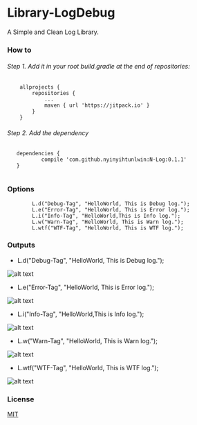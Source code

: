 # Library-LogDebug
A Simple and Clean Log Library.
### How to
###### Step 1. Add it in your root build.gradle at the end of repositories:

```
	allprojects {
		repositories {
			...
			maven { url 'https://jitpack.io' }
		}
	}
 ```
 ###### Step 2. Add the dependency
 ```
 	dependencies {
	        compile 'com.github.nyinyihtunlwin:N-Log:0.1.1'
	}


```

### Options
```
        L.d("Debug-Tag", "HelloWorld, This is Debug log.");
        L.e("Error-Tag", "HelloWorld, This is Error log.");
        L.i("Info-Tag", "HelloWorld,This is Info log.");
        L.w("Warn-Tag", "HelloWorld, This is Warn log.");
        L.wtf("WTF-Tag", "HelloWorld, This is WTF log.");
```
### Outputs


- L.d("Debug-Tag", "HelloWorld, This is Debug log.");

![alt text](https://github.com/nyinyihtunlwin/Library-LogDebug/blob/master/app/src/main/res/drawable/debug.PNG)

-  L.e("Error-Tag", "HelloWorld, This is Error log.");

![alt text](https://github.com/nyinyihtunlwin/Library-LogDebug/blob/master/app/src/main/res/drawable/error.PNG)

- L.i("Info-Tag", "HelloWorld,This is Info log.");

![alt text](https://github.com/nyinyihtunlwin/Library-LogDebug/blob/master/app/src/main/res/drawable/info.PNG)

- L.w("Warn-Tag", "HelloWorld, This is Warn log.");

![alt text](https://github.com/nyinyihtunlwin/Library-LogDebug/blob/master/app/src/main/res/drawable/warn.PNG)

- L.wtf("WTF-Tag", "HelloWorld, This is WTF log.");

![alt text](https://github.com/nyinyihtunlwin/Library-LogDebug/blob/master/app/src/main/res/drawable/wtf.PNG)

### License

[MIT](https://github.com/nyinyihtunlwin/Library-LogDebug/blob/master/LICENSE)
